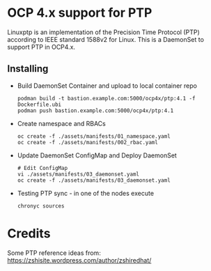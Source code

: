 # OCP 4.x support for PTP

Linuxptp is an implementation of the Precision Time Protocol (PTP) according to IEEE standard 1588v2 for Linux. This is a DaemonSet to support PTP in OCP4.x.

## Installing

- Build DaemonSet Container and upload to local container repo
    ```
    podman build -t bastion.example.com:5000/ocp4x/ptp:4.1 -f Dockerfile.ubi
    podman push bastion.example.com:5000/ocp4x/ptp:4.1
    ```

- Create namespace and RBACs
    ```
    oc create -f ./assets/manifests/01_namespace.yaml
    oc create -f ./assets/manifests/002_rbac.yaml
    ```

- Update DaemonSet ConfigMap and Deploy DaemonSet
    ```
    # Edit ConfigMap
    vi ./assets/manifests/03_daemonset.yaml
    oc create -f ./assets/manifests/03_daemonset.yaml
    ```

- Testing PTP sync - in one of the nodes execute
    ```
    chronyc sources
    ```

# Credits

Some PTP reference ideas from:
https://zshisite.wordpress.com/author/zshiredhat/